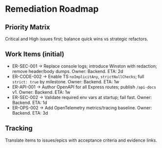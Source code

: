 # Remediation Roadmap

## Priority Matrix
Critical and High issues first; balance quick wins vs strategic refactors.

## Work Items (initial)
- ER-SEC-001 → Replace console logs; introduce Winston with redaction; remove header/body dumps. Owner: Backend. ETA: 2d
- ER-CODE-002 → Enable TS `noImplicitAny`, `strictNullChecks`; full `strict: true` by milestone. Owner: Backend. ETA: 1w
- ER-API-001 → Author OpenAPI for all Express routes; publish `/api-docs` v1. Owner: Backend. ETA: 1w
- ER-SEC-002 → Validate required env vars at startup; fail fast. Owner: Backend. ETA: 1d
- ER-OPS-002 → Add OpenTelemetry metrics/tracing baseline. Owner: Backend. ETA: 3d

## Tracking
Translate items to issues/epics with acceptance criteria and evidence links.

